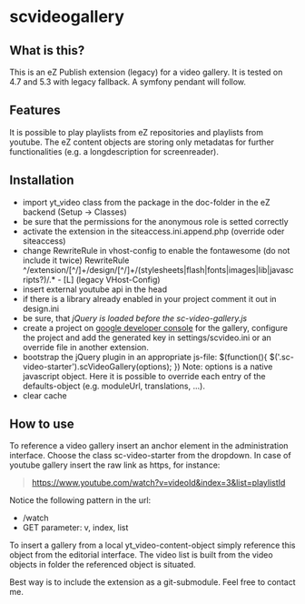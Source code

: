 scvideogallery
==============
What is this?
-------------

This is an eZ Publish extension (legacy) for a video gallery. It is tested on 4.7 and 5.3 with legacy fallback.
A symfony pendant will follow.

Features
--------
It is possible to play playlists from eZ repositories and playlists from youtube. The eZ content objects are storing
only metadatas for further functionalities (e.g. a longdescription for screenreader).

Installation
------------

* import yt_video class from the package in the doc-folder in the eZ backend (Setup -> Classes)
* be sure that the permissions for the anonymous role is setted correctly
* activate the extension in the siteaccess.ini.append.php (override oder siteaccess)
* change RewriteRule in vhost-config to enable the fontawesome (do not include it twice)
  RewriteRule ^/extension/[^/]+/design/[^/]+/(stylesheets|flash|fonts|images|lib|javascripts?)/.* - [L]
  (legacy VHost-Config)
* insert external youtube api in the head
    <script src="https://www.youtube.com/iframe_api"></script>
* if there is a library already enabled in your project comment it out in design.ini
* be sure, that *jQuery is loaded before the sc-video-gallery.js*
* create a project on [google developer console](https://console.developers.google.com/project) for the gallery,
configure the project and add the generated key in settings/scvideo.ini or an override file in another extension.
* bootstrap the jQuery plugin in an appropriate js-file:
    $(function(){
        $('.sc-video-starter').scVideoGallery(options);
    })
  Note: options is a native javascript object. Here it is possible to override each entry of the defaults-object
  (e.g. moduleUrl, translations, ...).
* clear cache

How to use
----------

To reference a video gallery insert an anchor element in the administration interface. Choose the class sc-video-starter
from the dropdown. In case of youtube gallery insert the raw link as https, for instance:
>https://www.youtube.com/watch?v=videoId&index=3&list=playlistId

Notice the following pattern in the url:
* /watch
* GET parameter: v, index, list

To insert a gallery from a local yt_video-content-object simply reference this object from the editorial interface. The
video list is built from the video objects in folder the referenced object is situated.

Best way is to include the extension as a git-submodule. Feel free to contact me.


